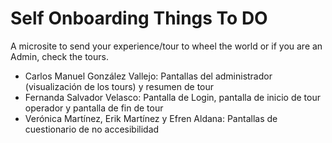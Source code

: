# Self Onboarding Things To DO

A microsite to send your experience/tour to wheel the world or if you are an Admin, check the tours.



* Carlos Manuel González Vallejo: Pantallas del administrador (visualización de los tours) y resumen de tour
* Fernanda Salvador Velasco: Pantalla de Login, pantalla de inicio de tour operador y pantalla de fin de tour
* Verónica Martínez, Erik Martínez y Efren Aldana: Pantallas de cuestionario de no accesibilidad
